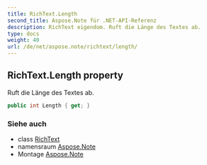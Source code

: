 ```yaml
---
title: RichText.Length
second_title: Aspose.Note für .NET-API-Referenz
description: RichText eigendom. Ruft die Länge des Textes ab.
type: docs
weight: 40
url: /de/net/aspose.note/richtext/length/
---
```

## RichText.Length property

Ruft die Länge des Textes ab.

```csharp
public int Length { get; }
```

### Siehe auch

* class [RichText](../)
* namensraum [Aspose.Note](../../richtext/)
* Montage [Aspose.Note](../../../)


